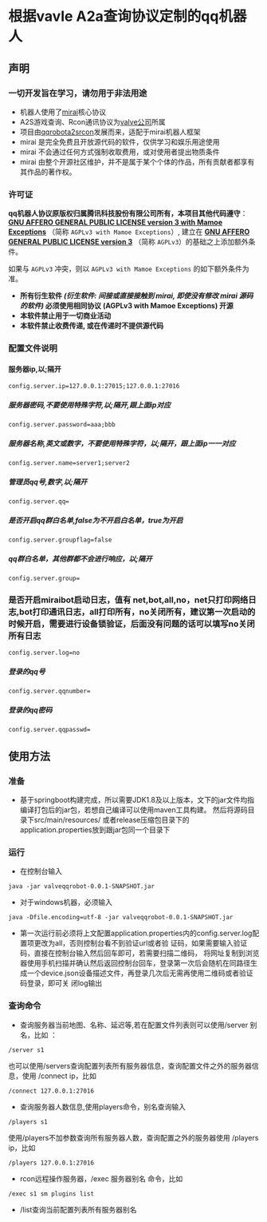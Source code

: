 # 根据vavle A2a查询协议定制的qq机器人


## 声明

### 一切开发旨在学习，请勿用于非法用途
- 机器人使用了[mirai](https://github.com/mamoe/mirai)核心协议
- A2S游戏查询、Rcon通讯协议为[valve公司](https://www.valvesoftware.com/)所属
- 项目由[qqrobota2srcon](https://github.com/hundunzhidian/qqrobota2srcon)发展而来，适配于mirai机器人框架
- mirai 是完全免费且开放源代码的软件，仅供学习和娱乐用途使用
- mirai 不会通过任何方式强制收取费用，或对使用者提出物质条件
- mirai 由整个开源社区维护，并不是属于某个个体的作品，所有贡献者都享有其作品的著作权。


### 许可证

**qq机器人协议原版权归属腾讯科技股份有限公司所有，本项目其他代码遵守**：  
[**GNU AFFERO GENERAL PUBLIC LICENSE version 3 with Mamoe Exceptions**](https://github.com/mamoe/mirai/blob/master/LICENSE) （简称 `AGPLv3 with Mamoe Exceptions`）, 建立在 [**GNU AFFERO GENERAL PUBLIC LICENSE version 3**](https://www.gnu.org/licenses/agpl-3.0.html) （简称 `AGPLv3`）的基础之上添加额外条件。

如果与 `AGPLv3` 冲突，则以 `AGPLv3 with Mamoe Exceptions` 的如下额外条件为准。

- **所有衍生软件 *(衍生软件: 间接或直接接触到 mirai, 即使没有修改 mirai 源码的软件)* 必须使用相同协议 (AGPLv3 with Mamoe Exceptions) 开源**
- **本软件禁止用于一切商业活动**
- **本软件禁止收费传递, 或在传递时不提供源代码**

### 配置文件说明
#### 服务器ip,以;隔开
```shell
config.server.ip=127.0.0.1:27015;127.0.0.1:27016
```
##### 服务器密码,不要使用特殊字符,以;隔开,跟上面ip对应
```shell
config.server.password=aaa;bbb
```
##### 服务器名称,英文或数字，不要使用特殊字符，以;隔开，跟上面ip一一对应
```shell
config.server.name=server1;server2
```
##### 管理员qq号,数字,以;隔开
```shell
config.server.qq=
```
##### 是否开启qq群白名单,false为不开启白名单，true为开启
```shell
config.server.groupflag=false
```
##### qq群白名单，其他群都不会进行响应，以;隔开
```shell
config.server.group=
```
### 是否开启miraibot启动日志，值有 net,bot,all,no，net只打印网络日志,bot打印通讯日志，all打印所有，no关闭所有，建议第一次启动的时候开启，需要进行设备锁验证，后面没有问题的话可以填写no关闭所有日志
```shell
config.server.log=no
```
##### 登录的qq号
```shell
config.server.qqnumber=
```
##### 登录的qq密码
```shell
config.server.qqpasswd=
```

## 使用方法

### 准备

   -  基于springboot构建完成，所以需要JDK1.8及以上版本，文下的jar文件均指编译打包后的jar包，若想自己编译可以使用maven工具构建。
    然后将源码目录下src/main/resources/ 或者release压缩包目录下的application.properties放到跟jar包同一个目录下
    
### 运行
 -    在控制台输入
```shell
java -jar valveqqrobot-0.0.1-SNAPSHOT.jar
```
  -   对于windows机器，必须输入
```shell
java -Dfile.encoding=utf-8 -jar valveqqrobot-0.0.1-SNAPSHOT.jar
```
    
   -  第一次运行前必须将上文配置application.properties内的config.server.log配置项更改为all，否则控制台看不到验证url或者验
    证码，如果需要输入验证码，直接在控制台输入然后回车即可，若需要扫描二维码， 将网址复制到浏览器使用手机扫描并确认然后返回控制台回车，登录第一次后会随机在同路径生成一个device.json设备描述文件，再登录几次后无需再使用二维码或者验证码登录，即可关
    闭log输出
### 查询命令
- 查询服务器当前地图、名称、延迟等,若在配置文件列表则可以使用/server 别名，比如 ：
```shell
/server s1
```
   也可以使用/servers查询配置列表所有服务器信息，查询配置文件之外的服务器信息，使用 /connect ip，比如
```shell
/connect 127.0.0.1:27016
```   
- 查询服务器人数信息,使用players命令，别名查询输入
```shell
/players s1
```
  使用/players不加参数查询所有服务器人数，查询配置之外的服务器使用 /players ip，比如
 ```shell
/players 127.0.0.1:27016
```    
- rcon远程操作服务器，/exec 服务器别名 命令，比如
 ```shell
/exec s1 sm plugins list
```   
- /list查询当前配置列表所有服务器别名
